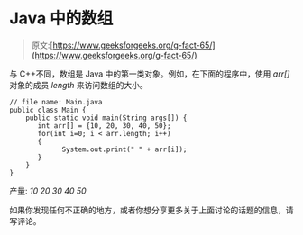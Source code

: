# Java 中的数组

> 原文:[https://www.geeksforgeeks.org/g-fact-65/](https://www.geeksforgeeks.org/g-fact-65/)

与 C++不同，数组是 Java 中的第一类对象。例如，在下面的程序中，使用 *arr[]* 对象的成员 *length* 来访问数组的大小。

```
// file name: Main.java
public class Main {
    public static void main(String args[]) {
       int arr[] = {10, 20, 30, 40, 50};
       for(int i=0; i < arr.length; i++)
       {
             System.out.print(" " + arr[i]);              
       }
    }
}
```

产量:
*10 20 30 40 50*

如果你发现任何不正确的地方，或者你想分享更多关于上面讨论的话题的信息，请写评论。